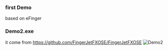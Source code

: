 ### first Demo
based on eFinger

### Demo2.exe
it come from https://github.com/FingerJetFXOSE/FingerJetFXOSE
![Demo2](https://github.com/xingtel/finger-reco-demos/blob/master/Demo2.png)
